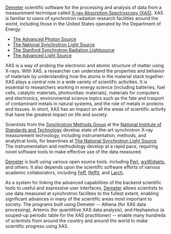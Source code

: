 [Demeter](https://github.com/bruceravel/demeter) scientific software
for the processing and analysis of data from a measurement technique
called
[X-ray Absorption Spectroscopy (XAS)](http://en.wikipedia.org/wiki/EXAFS).
XAS is familiar to users of synchrotron radiation research facilities
around the world, including those in the United States operated by the
Department of Energy:

  * [The Advanced Photon Source](http://www.aps.anl.gov)
  * [The National Synchrotron Light Source](http://www.bnl.gov/ps)
  * [The Stanford Synchrotron Radiation Lightsource](http://ssrl.slac.stanford.edu/)
  * [The Advanced Light Source](http://www-als.lbl.gov/)
  
XAS is a way of probing the electronic and atomic structure of matter
using X-rays.  With XAS, a researcher can understand the properties
and behavior of materials by understanding how the atoms in the
material stack together.  XAS plays a central role in a wide variety
of scientific activities.  It is essential to researchers working in
energy science (including batteries, fuel cells, catalytic materials,
photovoltaic materials), materials for computers and electronics,
environmental science topics such as the fate and trasport of
contaminant metals in natural systems, and the role of metals in
proteins and tissues.  In short, XAS has an impact on all the areas of
scientific activity that have the greatest impact on life and society.

Scientists from the
[Synchrotron Methods Group](http://www.nist.gov/mml/mmsd/synchrotron_methods/index.cfm)
at the
[National Institute of Standards and Technology](http://www.nist.gov)
develop state of-the-art synchrotron X-ray measurement technology,
including instrumentation, methods, and analytical tools, for
beamlines at [The National Synchrotron Light Source](http://www.bnl.gov/ps).
The instrumentation and methodology develop at a rapid pace, requiring
novel software tools to make effective use of the data measured.

[Demeter](https://github.com/bruceravel/demeter) is built using
various open source tools. including [Perl](http://www.perl.org),
[wxWidgets](http://www.wxwidgets.org/), and others.  It also depends
upon the scientific software efforts of various academic
collaborators, including [Feff](http://www.feffproject.org/),
[Ifeffit](https://github.com/newville/ifeffit), and
[Larch](https://github.com/xraypy/xraylarch).

As a system for linking the advanced capabilities of the backend
scientific tools to useful and expressive user interfaces,
[Demeter](https://github.com/bruceravel/demeter) allows scientists to
use data measured at synchrotron facilities to the fullest extent,
enabling significant advances in many of the scientific areas most
important to society.  The programs built using Demeter -- Athena (for
XAS data processing), Artemis (for quantittive XAS data analysis), and
Hephaestus (a souped-up periodic table for the XAS practitioner) --
enable many hundreds of scientists from around the country and around
the world to make scientific progress using XAS.

